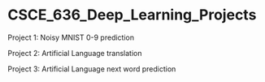 # CSCE_636_Deep_Learning_Projects

Project 1:
Noisy MNIST 0-9 prediction

Project 2:
Artificial Language translation

Project 3:
Artificial Language next word prediction
